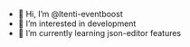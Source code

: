 - 👋 Hi, I’m @ltenti-eventboost
- 👀 I’m interested in development
- 🌱 I’m currently learning json-editor features

<!---
ltenti-eventboost/ltenti-eventboost is a ✨ special ✨ repository because its `README.md` (this file) appears on your GitHub profile.
You can click the Preview link to take a look at your changes.
--->
